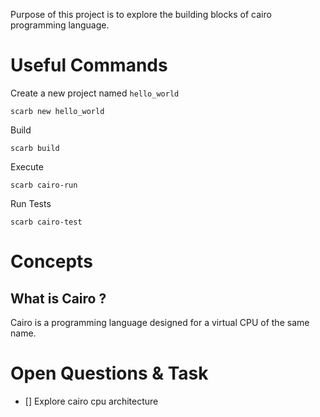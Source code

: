 Purpose of this project is to explore the building blocks of cairo programming language. 


# Useful Commands

Create a new project named `hello_world`
```
scarb new hello_world
```

Build
```
scarb build
```
Execute
```
scarb cairo-run
```
Run Tests
```
scarb cairo-test
```


# Concepts

## What is Cairo ?

Cairo is a programming language designed for a virtual CPU of the same name. 


# Open Questions & Task
- [] Explore cairo cpu architecture